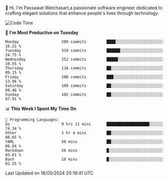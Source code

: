 
👋 Hi, I'm Passawat Wetchasart,a passionate software engineer dedicated to crafting elegant solutions that enhance people's lives through technology.


<!--START_SECTION:waka-->
![Code Time](http://img.shields.io/badge/Code%20Time-1%2C629%20hrs%2018%20mins-blue)

📅 **I'm Most Productive on Tuesday** 

```text
Monday                   209 commits         ████░░░░░░░░░░░░░░░░░░░░░   16.21 % 
Tuesday                  319 commits         ██████░░░░░░░░░░░░░░░░░░░   24.75 % 
Wednesday                252 commits         █████░░░░░░░░░░░░░░░░░░░░   19.55 % 
Thursday                 118 commits         ██░░░░░░░░░░░░░░░░░░░░░░░   09.15 % 
Friday                   180 commits         ███░░░░░░░░░░░░░░░░░░░░░░   13.96 % 
Saturday                 109 commits         ██░░░░░░░░░░░░░░░░░░░░░░░   08.46 % 
Sunday                   102 commits         ██░░░░░░░░░░░░░░░░░░░░░░░   07.91 % 
```


📊 **This Week I Spent My Time On** 

```text
💬 Programming Languages: 
Go                       9 hrs 11 mins       ███████████████████░░░░░░   74.34 % 
Other                    1 hr 4 mins         ██░░░░░░░░░░░░░░░░░░░░░░░   08.65 % 
YAML                     50 mins             ██░░░░░░░░░░░░░░░░░░░░░░░   06.84 % 
Markdown                 26 mins             █░░░░░░░░░░░░░░░░░░░░░░░░   03.61 % 
Bash                     18 mins             █░░░░░░░░░░░░░░░░░░░░░░░░   02.55 % 
```


 Last Updated on 18/05/2024 20:19:41 UTC
<!--END_SECTION:waka-->

<!--
**markpassawat/markpassawat** is a ✨ _special_ ✨ repository because its `README.md` (this file) appears on your GitHub profile.

Here are some ideas to get you started:

- 🔭 I’m currently working on ...
- 🌱 I’m currently learning ...
- 👯 I’m looking to collaborate on ...
- 🤔 I’m looking for help with ...
- 💬 Ask me about ...
- 📫 How to reach me: ...
- 😄 Pronouns: He/Him
- ⚡ Fun fact: ...
-->

